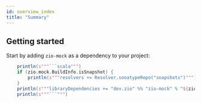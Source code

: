 ```yaml
---
id: overview_index
title: "Summary"
---
```


## Getting started

Start by adding `zio-mock` as a dependency to your project:
  
```scala mdoc:passthrough
    println(s"""```scala""")
    if (zio.mock.BuildInfo.isSnapshot) {
        println(s"""resolvers += Resolver.sonatypeRepo("snapshots")""")
    }
    println(s"""libraryDependencies += "dev.zio" %% "zio-mock" % "${zio.mock.BuildInfo.version}"""")
    println(s"""```""")
```

